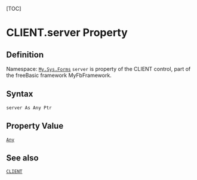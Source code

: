[TOC]
# CLIENT.server Property

## Definition
Namespace: [`My.Sys.Forms`](My.Sys.Forms.md)
`server` is property of the CLIENT control, part of the freeBasic framework MyFbFramework.
## Syntax
```freeBasic
server As Any Ptr
```
## Property Value
[`Any`]("https://www.freebasic.net/wiki/KeyPgAny")
## See also
[`CLIENT`](CLIENT.md)
